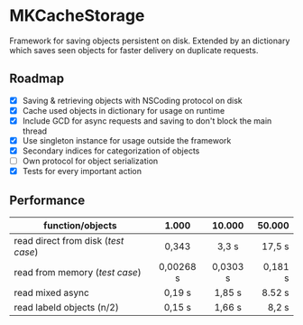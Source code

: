 #  MKCacheStorage
Framework for saving objects persistent on disk. Extended by an dictionary which saves seen objects for faster delivery on duplicate requests.

## Roadmap
- [x] Saving & retrieving objects with NSCoding protocol on disk
- [x] Cache used objects in dictionary for usage on runtime
- [x] Include GCD for async requests and saving to don't block the main thread
- [x] Use singleton instance for usage outside the framework
- [x] Secondary indices for categorization of objects
- [ ] Own protocol for object serialization
- [x] Tests for every important action

## Performance

| function/objects | 1.000 | 10.000 | 50.000 |
| ------------------- |:------:|:--------:|--------:|
| read direct from disk (*test case*) | 0,343 | 3,3 s | 17,5 s |
| read from memory (*test case*) | 0,00268 s | 0,0303 s | 0,181 s |
| read mixed async | 0,19 s | 1,85 s | 8.52 s |
| read labeld objects (n/2) | 0,15 s |  1,66 s | 8,2 s |
